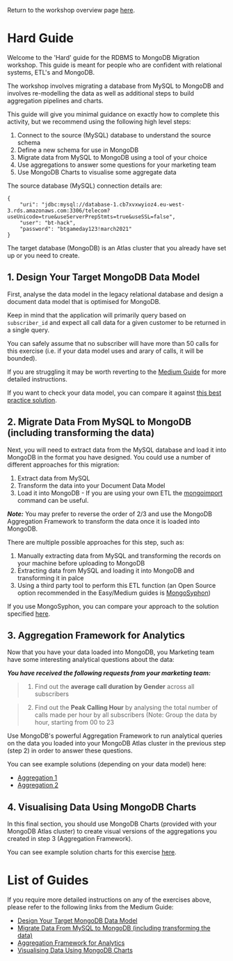 Return to the workshop overview page [here](https://github.com/mcinteerj/rdbms-mdb-migration-workshop).

# Hard Guide
Welcome to the 'Hard' guide for the RDBMS to MongoDB Migration workshop. This guide is meant for people who are confident with relational systems, ETL's and MongoDB. 

The workshop involves migrating a database from MySQL to MongoDB and involves re-modelling the data as well as additional steps to build aggregation pipelines and charts. 

This guide will give you minimal guidance on exactly how to complete this activity, but we recommend using the following high level steps:

1. Connect to the source (MySQL) database to understand the source schema
2. Define a new schema for use in MongoDB
3. Migrate data from MySQL to MongoDB using a tool of your choice
4. Use aggregations to answer some questions for your marketing team
5. Use MongoDB Charts to visualise some aggregate data

The source database (MySQL) connection details are:
```
{
    "uri": "jdbc:mysql://database-1.cb7xvxwyioz4.eu-west-3.rds.amazonaws.com:3306/telecom?useUnicode=true&useServerPrepStmts=true&useSSL=false",
    "user": "bt-hack",
    "password": "btgameday123!march2021"
}
```

The target database (MongoDB) is an Atlas cluster that you already have set up or you need to create. 


## 1. Design Your Target MongoDB Data Model

First, analyse the data model in the legacy relational database and design a document data model that is optimised for MongoDB.

Keep in mind that the application will primarily query based on `subscriber_id` and expect all call data for a given customer to be returned in a single query. 

You can safely assume that no subscriber will have more than 50 calls for this exercise (i.e. if your data model uses and arary of calls, it will be bounded).

If you are struggling it may be worth reverting to the [Medium Guide](../medium/data-modelling/) for more detailed instructions.

If you want to check your data model, you can compare it against [this best practice solution](../solutions/data-modelling).

## 2. Migrate Data From MySQL to MongoDB (including transforming the data)

Next, you will need to extract data from the MySQL database and load it into MongoDB in the format you have designed. You could use a number of different approaches for this migration:

1. Extract data from MySQL
2. Transform the data into your Document Data Model
3. Load it into MongoDB - If you are using your own ETL the [mongoimport](https://docs.mongodb.com/database-tools/mongoimport/) command can be useful.

***Note:*** You may prefer to reverse the order of 2/3 and use the MongoDB Aggregation Framework to transform the data once it is loaded into MongoDB.

There are multiple possible approaches for this step, such as:
1. Manually extracting data from MySQL and transforming the records on your machine before uploading to MongoDB
2. Extracting data from MySQL and loading it into MongoDB and transforming it in palce
3. Using a third party tool to perform this ETL function (an Open Source option recommended in the Easy/Medium guides is [MongoSyphon](https://github.com/johnlpage/MongoSyphon))

If you use MongoSyphon, you can compare your approach to the solution specified [here](../solutions/data-migration/data-migration-solution.json). 

## 3. Aggregation Framework for Analytics

Now that you have your data loaded into MongoDB, you Marketing team have some interesting analytical questions about the data:

***You have received the following requests from your marketing team:***
> 1. Find out the **average call duration by Gender** across all subscribers

> 2. Find out the **Peak Calling Hour** by analysing the total number of calls made per hour by all subscribers (Note: Group the data by hour, starting from 00 to 23

Use MongoDB's powerful Aggregation Framework to run analytical queries on the data you loaded into your MongoDB Atlas cluster in the previous step (step 2) in order to answer these questions. 

You can see example solutions (depending on your data model) here:
* [Aggregation 1](../solutions/aggregations/agg-1.md)
* [Aggregation 2](../solutions/aggregations/agg-2.md)

## 4. Visualising Data Using MongoDB Charts
In this final section, you should use MongoDB Charts (provided with your MongoDB Atlas cluster) to create visual versions of the aggregations you created in step 3 (Aggregation Framework). 

You can see example solution charts for this exercise [here](../solutions/charts).

# List of Guides
If you require more detailed instructions on any of the exercises above, please refer to the following links from the Medium Guide: 
* [Design Your Target MongoDB Data Model](https://github.com/mcinteerj/rdbms-mdb-migration-workshop/tree/main/guides/medium/data-modelling)
* [Migrate Data From MySQL to MongoDB (including transforming the data)](https://github.com/mcinteerj/rdbms-mdb-migration-workshop/tree/main/guides/medium/data-migration)
* [Aggregation Framework for Analytics](https://github.com/mcinteerj/rdbms-mdb-migration-workshop/tree/main/guides/medium/aggregations)
* [Visualising Data Using MongoDB Charts](https://github.com/mcinteerj/rdbms-mdb-migration-workshop/tree/main/guides/medium/charts)

